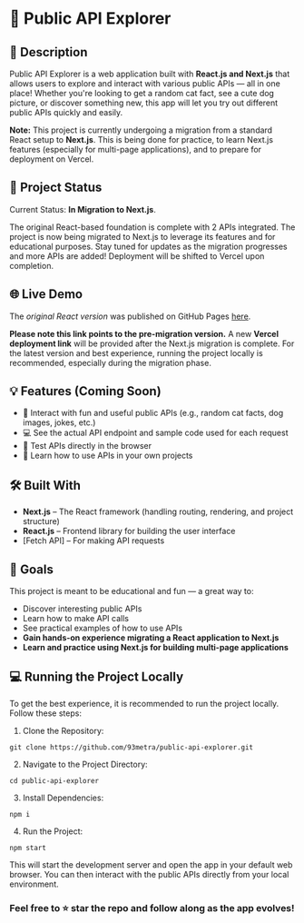 # 🧩 Public API Explorer

## 📌 Description

Public API Explorer is a web application built with **React.js and Next.js** that allows users to explore and interact with various public APIs — all in one place! Whether you're looking to get a random cat fact, see a cute dog picture, or discover something new, this app will let you try out different public APIs quickly and easily.

**Note:** This project is currently undergoing a migration from a standard React setup to **Next.js**. This is being done for practice, to learn Next.js features (especially for multi-page applications), and to prepare for deployment on Vercel.

## 🚧 Project Status

Current Status: **In Migration to Next.js**.

The original React-based foundation is complete with 2 APIs integrated. The project is now being migrated to Next.js to leverage its features and for educational purposes. Stay tuned for updates as the migration progresses and more APIs are added! Deployment will be shifted to Vercel upon completion.

## 🌐 Live Demo

The *original React version* was published on GitHub Pages [here](https://93metra.github.io/public-api-explorer/).

**Please note this link points to the pre-migration version.** A new **Vercel deployment link** will be provided after the Next.js migration is complete. For the latest version and best experience, running the project locally is recommended, especially during the migration phase.

## 💡 Features (Coming Soon)

- 🔄 Interact with fun and useful public APIs (e.g., random cat facts, dog images, jokes, etc.)
- 💻 See the actual API endpoint and sample code used for each request
- 🧪 Test APIs directly in the browser
- 📘 Learn how to use APIs in your own projects

## 🛠️ Built With 

- **Next.js** – The React framework (handling routing, rendering, and project structure)
- **React.js** – Frontend library for building the user interface
- [Fetch API] – For making API requests

## 📌 Goals

This project is meant to be educational and fun — a great way to:

- Discover interesting public APIs
- Learn how to make API calls
- See practical examples of how to use APIs
- **Gain hands-on experience migrating a React application to Next.js**
- **Learn and practice using Next.js for building multi-page applications**

## 💻 Running the Project Locally

To get the best experience, it is recommended to run the project locally. Follow these steps:

1. Clone the Repository:
```
git clone https://github.com/93metra/public-api-explorer.git
```

2. Navigate to the Project Directory:
```
cd public-api-explorer
```

3. Install Dependencies:
```
npm i
```

4. Run the Project:
```
npm start
```

This will start the development server and open the app in your default web browser. You can then interact with the public APIs directly from your local environment.

### Feel free to ⭐️ star the repo and follow along as the app evolves!